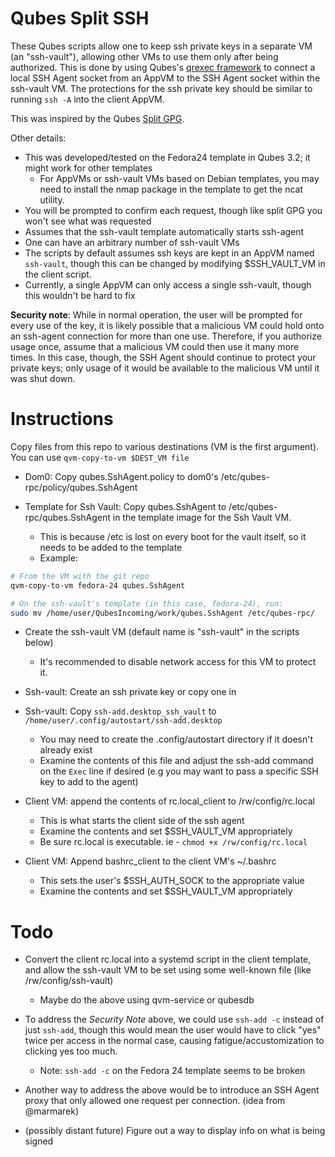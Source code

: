 # Qubes Split SSH

These Qubes scripts allow one to keep ssh private keys in a separate VM (an
"ssh-vault"), allowing other VMs to use them only after being authorized. This
is done by using Qubes's [qrexec
framework](https://www.qubes-os.org/doc/qrexec2/) to connect a local SSH Agent
socket from an AppVM to the SSH Agent socket within the ssh-vault VM. The
protections for the ssh private key should be similar to running `ssh -A` into
the client AppVM.

This was inspired by the Qubes [Split GPG](https://www.qubes-os.org/doc/split-gpg/).

Other details:
- This was developed/tested on the Fedora24 template in Qubes 3.2; it might work for other templates
    - For AppVMs or ssh-vault VMs based on Debian templates, you may need to install the nmap package in the template to get the ncat utility.
- You will be prompted to confirm each request, though like split GPG you won't see what was requested
- Assumes that the ssh-vault template automatically starts ssh-agent
- One can have an arbitrary number of ssh-vault VMs
- The scripts by default assumes ssh keys are kept in an AppVM named `ssh-vault`, though this can be changed by modifying $SSH_VAULT_VM in the client script.
- Currently, a single AppVM can only access a single ssh-vault, though this wouldn't be hard to fix


**Security note**: While in normal operation, the user will be prompted for
every use of the key, it is likely possible that a malicious VM could hold onto
an ssh-agent connection for more than one use. Therefore, if you authorize
usage once, assume that a malicious VM could then use it many more times. In
this case, though, the SSH Agent should continue to protect your private keys;
only usage of it would be available to the malicious VM until it was shut down.

# Instructions

Copy files from this repo to various destinations (VM is the first argument). You can use `qvm-copy-to-vm $DEST_VM file`

- Dom0: Copy qubes.SshAgent.policy to dom0's /etc/qubes-rpc/policy/qubes.SshAgent

- Template for Ssh Vault: Copy qubes.SshAgent to /etc/qubes-rpc/qubes.SshAgent in the template image for the Ssh Vault VM.
    * This is because /etc is lost on every boot for the vault itself, so it needs to be added to the template
    * Example:
```bash
# From the VM with the git repo
qvm-copy-to-vm fedora-24 qubes.SshAgent

# On the ssh-vault's template (in this case, fedora-24), run:
sudo mv /home/user/QubesIncoming/work/qubes.SshAgent /etc/qubes-rpc/
```
- Create the ssh-vault VM (default name is "ssh-vault" in the scripts below)
    * It's recommended to disable network access for this VM to protect it.

- Ssh-vault: Create an ssh private key or copy one in

- Ssh-vault: Copy `ssh-add.desktop_ssh_vault` to `/home/user/.config/autostart/ssh-add.desktop`
    * You may need to create the .config/autostart directory if it doesn't already exist
    * Examine the contents of this file and adjust the ssh-add command on the `Exec` line if desired (e.g you may want to pass a specific SSH key to add to the agent)

- Client VM: append the contents of rc.local_client to /rw/config/rc.local
    * This is what starts the client side of the ssh agent
    * Examine the contents and set $SSH_VAULT_VM appropriately
    * Be sure rc.local is executable. ie - `chmod +x /rw/config/rc.local`

- Client VM: Append bashrc_client to the client VM's ~/.bashrc
    * This sets the user's $SSH_AUTH_SOCK to the appropriate value
    * Examine the contents and set $SSH_VAULT_VM appropriately

# Todo

- Convert the client rc.local into a systemd script in the client template, and allow the ssh-vault VM to be set using some well-known file (like /rw/config/ssh-vault)
	- Maybe do the above using qvm-service or qubesdb

- To address the *Security Note* above, we could use `ssh-add -c` instead of just `ssh-add`, though this would mean the user would have to click "yes" twice per access in the normal case, causing fatigue/accustomization to clicking yes too much.
    * Note: `ssh-add -c` on the Fedora 24 template seems to be broken

- Another way to address the above would be to introduce an SSH Agent proxy that only allowed one request per connection. (idea from @marmarek)

- (possibly distant future) Figure out a way to display info on what is being signed
